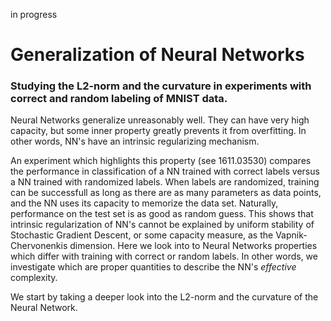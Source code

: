 in progress

# Generalization of Neural Networks

### Studying the L2-norm and the curvature in experiments with correct and random labeling of MNIST data.


Neural Networks generalize unreasonably well. They can have very high capacity, but some inner property greatly prevents it from overfitting. In other words, NN's have an intrinsic regularizing mechanism.

An experiment which highlights this property (see 1611.03530) compares the performance in classification of a NN trained with correct labels versus a NN trained with randomized labels. When labels are randomized, training can be successfull as long as there are as many parameters as data points, and the NN uses its capacity to memorize the data set. Naturally, performance on the test set is as good as random guess. This shows that intrinsic regularization of NN's cannot be explained by uniform stability of Stochastic Gradient Descent, or some capacity measure, as the Vapnik-Chervonenkis dimension. Here we look into to Neural Networks properties which differ with training with correct or random labels. In other words, we investigate which are proper quantities to describe the NN's *effective* complexity.

We  start by taking a deeper look into the L2-norm and the curvature of the Neural Network.
